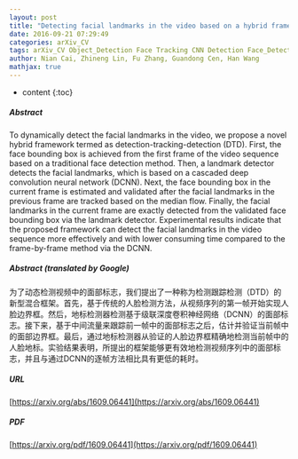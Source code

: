 ```yaml
---
layout: post
title: "Detecting facial landmarks in the video based on a hybrid framework"
date: 2016-09-21 07:29:49
categories: arXiv_CV
tags: arXiv_CV Object_Detection Face Tracking CNN Detection Face_Detection
author: Nian Cai, Zhineng Lin, Fu Zhang, Guandong Cen, Han Wang
mathjax: true
---
```


* content
{:toc}

##### Abstract
To dynamically detect the facial landmarks in the video, we propose a novel hybrid framework termed as detection-tracking-detection (DTD). First, the face bounding box is achieved from the first frame of the video sequence based on a traditional face detection method. Then, a landmark detector detects the facial landmarks, which is based on a cascaded deep convolution neural network (DCNN). Next, the face bounding box in the current frame is estimated and validated after the facial landmarks in the previous frame are tracked based on the median flow. Finally, the facial landmarks in the current frame are exactly detected from the validated face bounding box via the landmark detector. Experimental results indicate that the proposed framework can detect the facial landmarks in the video sequence more effectively and with lower consuming time compared to the frame-by-frame method via the DCNN.

##### Abstract (translated by Google)
为了动态检测视频中的面部标志，我们提出了一种称为检测跟踪检测（DTD）的新型混合框架。首先，基于传统的人脸检测方法，从视频序列的第一帧开始实现人脸边界框。然后，地标检测器检测基于级联深度卷积神经网络（DCNN）的面部标志。接下来，基于中间流量来跟踪前一帧中的面部标志之后，估计并验证当前帧中的面部边界框。最后，通过地标检测器从验证的人脸边界框精确地检测当前帧中的人脸地标。实验结果表明，所提出的框架能够更有效地检测视频序列中的面部标志，并且与通过DCNN的逐帧方法相比具有更低的耗时。

##### URL
[https://arxiv.org/abs/1609.06441](https://arxiv.org/abs/1609.06441)

##### PDF
[https://arxiv.org/pdf/1609.06441](https://arxiv.org/pdf/1609.06441)

